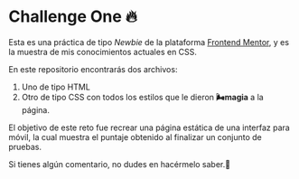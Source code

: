 # Challenge One 🔥
Esta es una práctica de tipo *Newbie* de la plataforma [Frontend Mentor](https://www.frontendmentor.io/challenges/results-summary-component-CE_K6s0maV), y es la muestra de mis conocimientos actuales en CSS.

En este repositorio encontrarás dos archivos:
1. Uno de tipo HTML
2. Otro de tipo CSS con todos los estilos que le dieron **🌬️magia** a la página.

El objetivo de este reto fue recrear una página estática de una interfaz para móvil, la cual muestra el puntaje obtenido al finalizar un conjunto de pruebas.

Si tienes algún comentario, no dudes en hacérmelo saber.🙂
